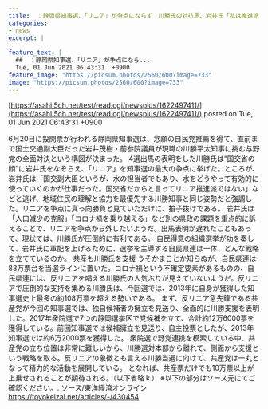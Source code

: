 ```yaml
---
title:  ：静岡県知事選、「リニア」が争点にならず　川勝氏の対抗馬、岩井氏「私は推進派ではない」  
categories:
- news
excerpt: |
  
feature_text: |
  ##  ：静岡県知事選、「リニア」が争点になら...
  Tue, 01 Jun 2021 06:43:31  +0900
feature_image: "https://picsum.photos/2560/600?image=733"
image: "https://picsum.photos/2560/600?image=733"
---
```


[https://asahi.5ch.net/test/read.cgi/newsplus/1622497411/](https://asahi.5ch.net/test/read.cgi/newsplus/1622497411/)
posted on Tue, 01 Jun 2021 06:43:31  +0900

<!--more-->

6月20日に投開票が行われる静岡県知事選は、念願の自民党推薦を得て、直前まで国土交通副大臣だった岩井茂樹・前参院議員が現職の川勝平太知事に挑む与野党の全面対決という構図が決まった。 4選出馬の表明をした川勝氏は“国交省の顔”に岩井氏をなぞらえ、「リニア」を知事選の最大の争点に挙げた。ところが、岩井氏は「国交副大臣というが、水の担当者でもあり、水をどうやって有効的に使っていくのかが仕事だった。国交省だからと言ってリニア推進派ではない」などと逃げ、地域住民の理解と協力を最優先する川勝知事と同じ姿勢だと強調した。リニアを争点に真っ向勝負と見ていただけに、拍子抜けである。 岩井氏は「人口減少の克服」「コロナ禍を乗り越える」など別の県政の課題を重点的に訴えることで、リニアを争点から外したいようだ。出馬表明が遅れたこともあって、現状では、川勝氏が圧倒的に有利である。 自民得意の組織選挙が功を奏して、岩井氏に軍配を上げるために、選挙を主導する自民県連は一体、どんな戦略を立てているのか。 共産も川勝氏を支援 うそかまことか知らぬが、自民県連は83万票台を当選ラインに置いた。コロナ禍という不確定要素があるものの、自民県連には、反リニアを唱える川勝氏の人気ぶりが見えていないようだ。反リニアで圧倒的な支持を集める川勝氏は、今回選では、2013年に自身が獲得した知事選史上最多の約108万票を超える勢いである。 まず、反リニア急先鋒である共産党が今回の知事選では、独自候補者の擁立を見送り、全面的に川勝支援を表明した。2017年衆院選で7つの静岡選挙区で党候補を立て、合計約12万6000票を獲得している。前回知事選では候補擁立を見送り、自主投票としたが、2013年知事選では約6万2000票を獲得した。 衆院選で野党連携を模索している中、共産党の立ち位置は非常に難しいから、川勝選対本部から離れて、側面から支援という戦略を取る。反リニアの象徴とも言える川勝当選に向けて、共産党は一丸となって精力的な活動を展開している。 となれば、共産票だけでも10万票以上が上乗せされることが期待される。（以下省略ｋ） ※以下の部分はソース元にてご確認ください。. ソース/東洋経済オンライン https://toyokeizai.net/articles/-/430454
